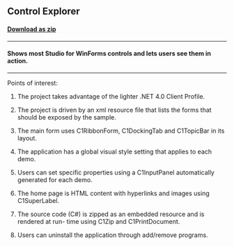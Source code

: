 ## Control Explorer
#### [Download as zip](https://grapecity.github.io/DownGit/#/home?url=https://github.com/GrapeCity/ComponentOne-WinForms-Samples/tree/master/NetFramework\WinForms\CS\ControlExplorer)
____
#### Shows most Studio for WinForms controls and lets users see them in action.
____
Points of interest: 

1) The project takes advantage of the lighter .NET 4.0 Client Profile. 

2) The project is driven by an xml resource file that lists the forms that should be exposed by the sample. 

3) The main form uses C1RibbonForm, C1DockingTab and C1TopicBar in its layout. 

4) The application has a global visual style setting that applies to each demo. 

5) Users can set specific properties using a C1InputPanel automatically generated for each demo. 

6) The home page is HTML content with hyperlinks and images using C1SuperLabel. 

7) The source code (C#) is zipped as an embedded resource and is rendered at run- time using C1Zip and C1PrintDocument. 

8) Users can uninstall the application through add/remove programs. 